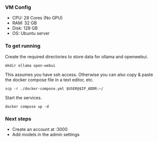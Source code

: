 ### VM Config
- CPU: 28 Cores (No GPU)
- RAM: 32 GB
- Disk: 128 GB
- OS: Ubuntu server

### To get running

Create the required directories to store data for ollama and openwebui.

`mkdir ollama open-webui`

This assumes you have ssh access. Otherwise you can also copy & paste the docker compose file in a text editor, etc.

`scp -r ./docker-compose.yml $USER@$IP_ADDR:~/`

Start the services.

`docker compose up -d`

### Next steps
- Create an account at <ip>:3000
- Add models in the admin settings